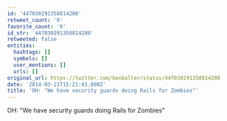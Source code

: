 ```yaml
---
id: '447030291358814208'
retweet_count: '0'
favorite_count: '0'
id_str: '447030291358814208'
retweeted: false
entities:
  hashtags: []
  symbols: []
  user_mentions: []
  urls: []
original_url: https://twitter.com/benbalter/status/447030291358814208
date: '2014-03-21T15:21:41.000Z'
title: 'OH: "We have security guards doing Rails for Zombies"'
---
```


OH: "We have security guards doing Rails for Zombies"